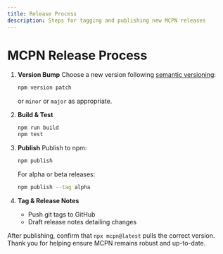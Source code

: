 ```yaml
---
title: Release Process
description: Steps for tagging and publishing new MCPN releases
---
```


# MCPN Release Process

1. **Version Bump**
   Choose a new version following [semantic versioning](https://semver.org/):
   ```bash
   npm version patch
   ```
   or `minor` or `major` as appropriate.

2. **Build & Test**
   ```bash
   npm run build
   npm test
   ```

3. **Publish**
   Publish to npm:
   ```bash
   npm publish
   ```
   For alpha or beta releases:
   ```bash
   npm publish --tag alpha
   ```

4. **Tag & Release Notes**
   - Push git tags to GitHub
   - Draft release notes detailing changes

After publishing, confirm that `npx mcpn@latest` pulls the correct version. Thank you for helping ensure MCPN remains robust and up-to-date.
